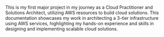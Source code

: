 This is my first major project in my journey as a Cloud Practitioner and Solutions Architect, utilizing AWS resources to build cloud solutions. This documentation showcases my work in architecting a 3-tier infrastructure using AWS services, highlighting my hands-on experience and skills in designing and implementing scalable cloud solutions.
